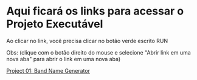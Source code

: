 # Aqui ficará os links para acessar o Projeto Executável

Ao clicar no link, você precisa clicar no botão verde escrito RUN

Obs: (clique com o botão direito do mouse e selecione "Abrir link em uma nova aba" para abrir o link em uma nova aba)

[Project 01: Band Name Generator](https://replit.com/@thalissongsilva/Project-01-band-name-generator-start)
